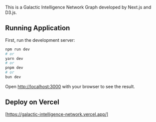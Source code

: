 This is a Galactic Intelligence Network Graph developed by Next.js and D3.js.

## Running Application

First, run the development server:

```bash
npm run dev
# or
yarn dev
# or
pnpm dev
# or
bun dev
```

Open [http://localhost:3000](http://localhost:3000) with your browser to see the result.

## Deploy on Vercel
[https://galactic-intelligence-network.vercel.app/]